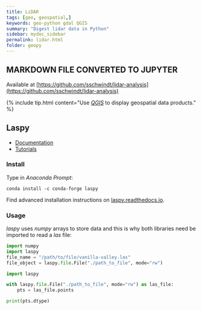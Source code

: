 ```yaml
---
title: LiDAR
tags: [geo, geospatial,]
keywords: geo-python gdal QGIS
summary: "Digest lidar data in Python"
sidebar: mydoc_sidebar
permalink: lidar.html
folder: geopy
---
```


## MARKDOWN FILE CONVERTED TO JUPYTER
Available at [https://github.com/sschwindt/lidar-analysis](https://github.com/sschwindt/lidar-analysis)

{% include tip.html content="Use [*QGIS*](geo_software.html#qgis) to display geospatial data products." %}

## Laspy

* [Documentation](https://laspy.readthedocs.io/en/latest/)
* [Tutorials](https://laspy.readthedocs.io/en/latest/tut_background.html)


### Install

Type in *Anaconda Prompt*:

```
conda install -c conda-forge laspy
```

Find advanced installation instructions on [laspy.readthedocs.io](https://laspy.readthedocs.io/en/latest/tut_part_1.html).

### Usage
*laspy* uses *numpy* arrays to store data and this is why both libraries need be imported to read a *las* file:

```python
import numpy
import laspy
file_name = "/path/to/file/vanilla-valley.las"
file_object = laspy.file.File("./path_to_file", mode="rw")
```


```python
import laspy

with laspy.file.File("./path_to_file", mode="rw") as las_file:
    pts = las_file.points

print(pts.dtype)
```

